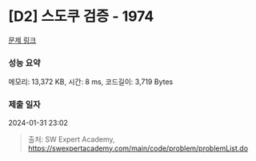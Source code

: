 # [D2] 스도쿠 검증 - 1974 

[문제 링크](https://swexpertacademy.com/main/code/problem/problemDetail.do?contestProbId=AV5Psz16AYEDFAUq) 

### 성능 요약

메모리: 13,372 KB, 시간: 8 ms, 코드길이: 3,719 Bytes

### 제출 일자

2024-01-31 23:02



> 출처: SW Expert Academy, https://swexpertacademy.com/main/code/problem/problemList.do
